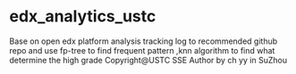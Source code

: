 # edx_analytics_ustc
Base on open edx platform
analysis tracking log to recommended github repo
and use fp-tree to find frequent pattern
,knn algorithm to find what determine the high grade
Copyright@USTC SSE
Author by ch yy in SuZhou
